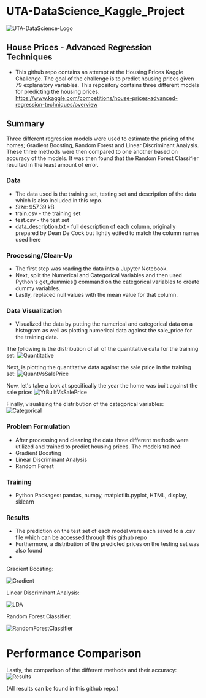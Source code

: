 # UTA-DataScience_Kaggle_Project

![UTA-DataScience-Logo](https://user-images.githubusercontent.com/98187543/207532661-e3253b61-25d9-4a0c-922c-aa2910b53f58.png)

## House Prices - Advanced Regression Techniques

* This github repo contains an attempt at the Housing Prices Kaggle Challenge. The goal of the challenge is to predict housing prices given 79 explanatory variables. This repository contains three different models for predicting the housing prices. https://www.kaggle.com/competitions/house-prices-advanced-regression-techniques/overview

## Summary

Three different regression models were used to estimate the pricing of the homes; Gradient Boosting, Random Forest and Linear Discriminant Analysis. These three methods were then compared to one another based on accuracy of the models. It was then found that the Random Forest Classifier resulted in the least amount of error.

### Data
* The data used is the training set, testing set and description of the data which is also included in this repo.
* Size: 957.39 kB
* train.csv - the training set
* test.csv - the test set
* data_description.txt - full description of each column, originally prepared by Dean De Cock but lightly edited to match the column names used here

### Processing/Clean-Up
* The first step was reading the data into a Jupyter Notebook.
* Next, split the Numerical and Categorical Variables and then used Python's get_dummies() command on the categorical variables to create dummy variables.
* Lastly, replaced null values with the mean value for that column.

### Data Visualization
* Visualized the data by putting the numerical and categorical data on a histogram as well as plotting numerical data against the sale_price for the training data.

The following is the distribution of all of the quantitative data for the training set:
![Quantitative](https://user-images.githubusercontent.com/98187543/207727309-bbf234bb-f345-4c07-a00d-3ae32c440f51.jpg)

Next, is plotting the quantitative data against the sale price in the training set:
![QuantVsSalePrice](https://user-images.githubusercontent.com/98187543/207727447-3b1e9ea4-156a-4bf9-b0eb-2b42aaa4a487.jpg)

Now, let's take a look at specifically the year the home was built against the sale price:
![YrBuiltVsSalePrice](https://user-images.githubusercontent.com/98187543/207727610-02c578a6-9419-4ecb-bda1-82a165984d9e.jpg)

Finally, visualizing the distribution of the categorical variables:
![Categorical](https://user-images.githubusercontent.com/98187543/207728252-7d2a4742-56b4-491c-b11e-b2a592556674.jpg)

### Problem Formulation
* After processing and cleaning the data three different methods were utilized and trained to predict housing prices.
The models trained:
* Gradient Boosting
* Linear Discriminant Analysis
* Random Forest

### Training
* Python Packages: pandas, numpy, matplotlib.pyplot, HTML, display, sklearn

### Results
* The prediction on the test set of each model were each saved to a .csv file which can be accessed through this github repo
* Furthermore, a distribution of the predicted prices on the testing set was also found
*
Gradient Boosting:

![Gradient](https://user-images.githubusercontent.com/98187543/207729738-aaf1d9a5-9e54-4211-af82-340328b9041b.jpg)

Linear Discriminant Analysis:

![LDA](https://user-images.githubusercontent.com/98187543/207729830-8b6199e8-6b0d-475e-8989-967aab416768.jpg)

Random Forest Classifier:

![RandomForestClassifier](https://user-images.githubusercontent.com/98187543/207729933-c2a4968c-86db-40b9-a133-4bc981023431.jpg)

# Performance Comparison
Lastly, the comparison of the different methods and their accuracy:
![Results](https://user-images.githubusercontent.com/98187543/207730359-1c2d87f3-7987-46cf-a77d-909fee70ebca.png)


(All results can be found in this github repo.)
